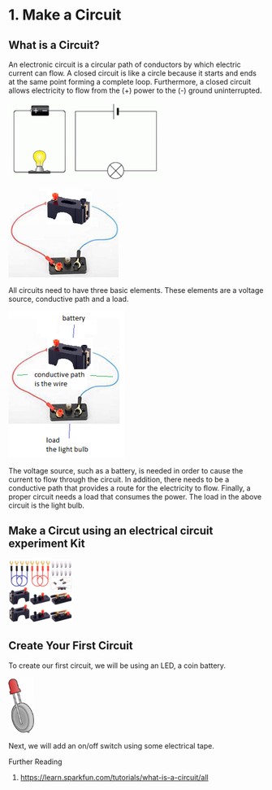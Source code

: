 # 1. Make a Circuit

## What is a Circuit?
An electronic circuit is a circular path of conductors by which electric current can flow.  A closed circuit is like a circle because it starts and ends at the same point forming a complete loop. Furthermore, a closed circuit allows electricity to flow from the (+) power to the (-) ground uninterrupted.

![pict](simplecircuitimages.png)

![pict](simplecircuit.png)

All circuits need to have three basic elements.  These elements are a voltage source, conductive path and a load.

![pict](simplecircuitlabeled.png)

The voltage source, such as a battery, is needed in order to cause the current to flow through the circuit.  In addition, there needs to be a conductive path that provides a route for the electricity to flow.  Finally, a proper circuit needs a load that consumes the power.  The load in the above circuit is the light bulb.
  
## Make a Circut using an electrical circuit experiment Kit

<img src="71u03d4KVlL._SL1500_.jpg" width="25%" height="25%">

## Create Your First Circuit
To create our first circuit, we will be using an LED, a coin battery.

<img src="LED_Coin.png" width="10%" height="10%">

Next, we will add an on/off switch using some electrical tape.


Further Reading
  1. https://learn.sparkfun.com/tutorials/what-is-a-circuit/all
